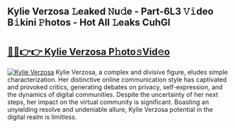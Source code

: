 ## Kylie Verzosa 𝙻eaked 𝙽u𝚍e - Part-6L3 𝚅𝚒deo B𝚒kini 𝙿hotos - Hot All 𝙻eaks CuhGl

# <h2><a href="http://ld6ltme.urlbe.top/?page=Kylie+Verzosa">🔗🔗👉👉 Kylie Verzosa P𝚑oto𝚜Vid𝚎o</a></h2>

[![Kylie Verzosa](https://i.imgur.com/eBuTRDB.gif)](http://ld6ltme.urlbe.top/?page=Kylie+Verzosa)
Kylie Verzosa, a complex and divisive figure, eludes simple characterization. Her distinctive online communication style has captivated and provoked critics, generating debates on privacy, self-expression, and the dynamics of digital communities. Despite the uncertainty of her next steps, her impact on the virtual community is significant. Boasting an unyielding resolve and undeniable allure, Kylie Verzosa potential in the digital realm is limitless.
